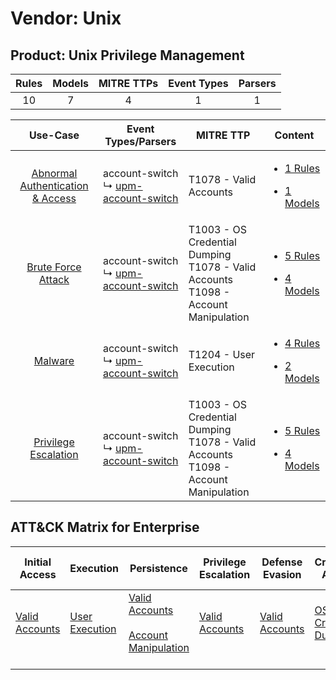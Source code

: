 Vendor: Unix
============
Product: Unix Privilege Management
----------------------------------
| Rules | Models | MITRE TTPs | Event Types | Parsers |
|:-----:|:------:|:----------:|:-----------:|:-------:|
|  10   |   7    |     4      |      1      |    1    |

|                                           Use-Case                                           | Event Types/Parsers                                                                         | MITRE TTP                                                                                   | Content                                                                                                                                    |
|:--------------------------------------------------------------------------------------------:| ------------------------------------------------------------------------------------------- | ------------------------------------------------------------------------------------------- | ------------------------------------------------------------------------------------------------------------------------------------------ |
| [Abnormal Authentication & Access](../../../UseCases/uc_abnormal_authentication_&_access.md) |  account-switch<br> ↳ [upm-account-switch](Parsers/parserContent_upm-account-switch.md)<br> | T1078 - Valid Accounts<br>                                                                  | [<ul><li>1 Rules</li></ul><ul><li>1 Models</li></ul>](Rules_Models/r_m_unix_unix_privilege_management_Abnormal_Authentication_&_Access.md) |
|               [Brute Force Attack](../../../UseCases/uc_brute_force_attack.md)               |  account-switch<br> ↳ [upm-account-switch](Parsers/parserContent_upm-account-switch.md)<br> | T1003 - OS Credential Dumping<br>T1078 - Valid Accounts<br>T1098 - Account Manipulation<br> | [<ul><li>5 Rules</li></ul><ul><li>4 Models</li></ul>](Rules_Models/r_m_unix_unix_privilege_management_Brute_Force_Attack.md)               |
|                          [Malware](../../../UseCases/uc_malware.md)                          |  account-switch<br> ↳ [upm-account-switch](Parsers/parserContent_upm-account-switch.md)<br> | T1204 - User Execution<br>                                                                  | [<ul><li>4 Rules</li></ul><ul><li>2 Models</li></ul>](Rules_Models/r_m_unix_unix_privilege_management_Malware.md)                          |
|             [Privilege Escalation](../../../UseCases/uc_privilege_escalation.md)             |  account-switch<br> ↳ [upm-account-switch](Parsers/parserContent_upm-account-switch.md)<br> | T1003 - OS Credential Dumping<br>T1078 - Valid Accounts<br>T1098 - Account Manipulation<br> | [<ul><li>5 Rules</li></ul><ul><li>4 Models</li></ul>](Rules_Models/r_m_unix_unix_privilege_management_Privilege_Escalation.md)             |

ATT&CK Matrix for Enterprise
----------------------------
| Initial Access                                                      | Execution                                                           | Persistence                                                                                                                                  | Privilege Escalation                                                | Defense Evasion                                                     | Credential Access                                                          | Discovery | Lateral Movement | Collection | Command and Control | Exfiltration | Impact |
| ------------------------------------------------------------------- | ------------------------------------------------------------------- | -------------------------------------------------------------------------------------------------------------------------------------------- | ------------------------------------------------------------------- | ------------------------------------------------------------------- | -------------------------------------------------------------------------- | --------- | ---------------- | ---------- | ------------------- | ------------ | ------ |
| [Valid Accounts](https://attack.mitre.org/techniques/T1078)<br><br> | [User Execution](https://attack.mitre.org/techniques/T1204)<br><br> | [Valid Accounts](https://attack.mitre.org/techniques/T1078)<br><br>[Account Manipulation](https://attack.mitre.org/techniques/T1098)<br><br> | [Valid Accounts](https://attack.mitre.org/techniques/T1078)<br><br> | [Valid Accounts](https://attack.mitre.org/techniques/T1078)<br><br> | [OS Credential Dumping](https://attack.mitre.org/techniques/T1003)<br><br> |           |                  |            |                     |              |        |